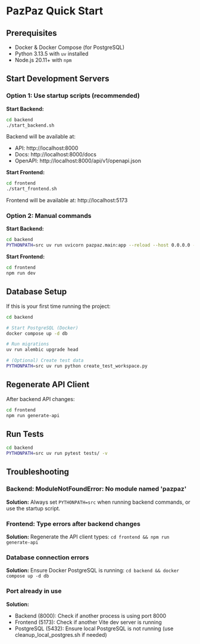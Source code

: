 # PazPaz Quick Start

## Prerequisites

- Docker & Docker Compose (for PostgreSQL)
- Python 3.13.5 with `uv` installed
- Node.js 20.11+ with `npm`

## Start Development Servers

### Option 1: Use startup scripts (recommended)

**Start Backend:**
```bash
cd backend
./start_backend.sh
```
Backend will be available at:
- API: http://localhost:8000
- Docs: http://localhost:8000/docs
- OpenAPI: http://localhost:8000/api/v1/openapi.json

**Start Frontend:**
```bash
cd frontend
./start_frontend.sh
```
Frontend will be available at: http://localhost:5173

### Option 2: Manual commands

**Start Backend:**
```bash
cd backend
PYTHONPATH=src uv run uvicorn pazpaz.main:app --reload --host 0.0.0.0 --port 8000
```

**Start Frontend:**
```bash
cd frontend
npm run dev
```

## Database Setup

If this is your first time running the project:

```bash
cd backend

# Start PostgreSQL (Docker)
docker compose up -d db

# Run migrations
uv run alembic upgrade head

# (Optional) Create test data
PYTHONPATH=src uv run python create_test_workspace.py
```

## Regenerate API Client

After backend API changes:

```bash
cd frontend
npm run generate-api
```

## Run Tests

```bash
cd backend
PYTHONPATH=src uv run pytest tests/ -v
```

## Troubleshooting

### Backend: ModuleNotFoundError: No module named 'pazpaz'
**Solution:** Always set `PYTHONPATH=src` when running backend commands, or use the startup script.

### Frontend: Type errors after backend changes
**Solution:** Regenerate the API client types: `cd frontend && npm run generate-api`

### Database connection errors
**Solution:** Ensure Docker PostgreSQL is running: `cd backend && docker compose up -d db`

### Port already in use
**Solution:**
- Backend (8000): Check if another process is using port 8000
- Frontend (5173): Check if another Vite dev server is running
- PostgreSQL (5432): Ensure local PostgreSQL is not running (use cleanup_local_postgres.sh if needed)
